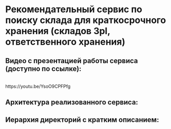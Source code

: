 # Рекомендательный сервис по поиску склада для краткосрочного хранения (складов 3pl, ответственного хранения)

## Видео с презентацией работы сервиса (доступно по ссылке):
<br>
https://youtu.be/YsoO9CPFPfg

## Архитектура реализованного сервиса:


## Иерархия директорий с кратким описанием:
